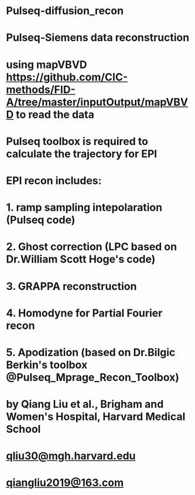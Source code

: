 # Pulseq-diffusion_recon
# Pulseq-Siemens data reconstruction
# using mapVBVD https://github.com/CIC-methods/FID-A/tree/master/inputOutput/mapVBVD to read the data
# Pulseq toolbox is required to calculate the trajectory for EPI
# EPI recon includes: 
# 1. ramp sampling intepolaration (Pulseq code) 
# 2. Ghost correction (LPC based on Dr.William Scott Hoge's code) 
# 3. GRAPPA reconstruction
# 4. Homodyne for Partial Fourier recon
# 5. Apodization (based on Dr.Bilgic Berkin's toolbox @Pulseq_Mprage_Recon_Toolbox)
#
# by Qiang Liu et al., Brigham and Women's Hospital, Harvard Medical School
# qliu30@mgh.harvard.edu
# qiangliu2019@163.com
